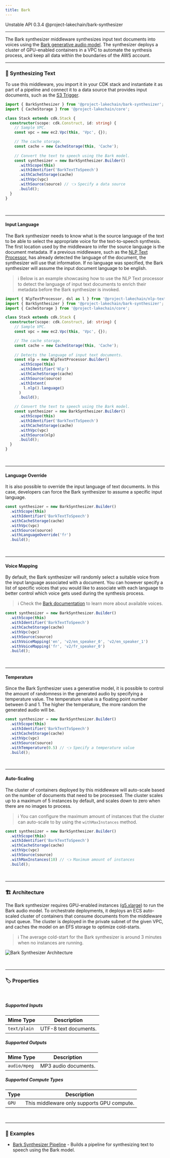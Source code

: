 ```yaml
---
title: Bark
---
```


<span title="Label: Pro" data-view-component="true" class="Label Label--api text-uppercase">
  Unstable API
</span>
<span title="Label: Pro" data-view-component="true" class="Label Label--version text-uppercase">
  0.3.4
</span>
<span title="Label: Pro" data-view-component="true" class="Label Label--package">
  @project-lakechain/bark-synthesizer
</span>
<br>

---

The Bark synthesizer middleware synthesizes input text documents into voices using the [Bark generative audio model](https://github.com/suno-ai/bark/tree/main). The synthesizer deploys a cluster of GPU-enabled containers in a VPC to automate the synthesis process, and keep all data within the boundaries of the AWS account.

---

### 🐶 Synthesizing Text

To use this middleware, you import it in your CDK stack and instantiate it as part of a pipeline and connect it to a data source that provides input documents, such as the [S3 Trigger](/project-lakechain/triggers/s3-event-trigger).

```typescript
import { BarkSynthesizer } from '@project-lakechain/bark-synthesizer';
import { CacheStorage } from '@project-lakechain/core';

class Stack extends cdk.Stack {
  constructor(scope: cdk.Construct, id: string) {
    // Sample VPC.
    const vpc = new ec2.Vpc(this, 'Vpc', {});

    // The cache storage.
    const cache = new CacheStorage(this, 'Cache');
    
    // Convert the text to speech using the Bark model.
    const synthesizer = new BarkSynthesizer.Builder()
      .withScope(this)
      .withIdentifier('BarkTextToSpeech')
      .withCacheStorage(cache)
      .withVpc(vpc)
      .withSource(source) // 👈 Specify a data source
      .build();
  }
}
```

<br>

---

#### Input Language

The Bark synthesizer needs to know what is the source language of the text to be able to select the appropriate voice for the text-to-speech synthesis. The first location used by the middleware to infer the source language is the document metadata. If a previous middleware, such as the [NLP Text Processor](/project-lakechain/text-processing/nlp-text-processor), has already detected the language of the document, the synthesizer will use that information. If no language was specified, the Bark synthesizer will assume the input document language to be english.

> ℹ️ Below is an example showcasing how to use the NLP Text processor to detect the language of input text documents to enrich their metadata before the Bark synthesizer is invoked.

```typescript
import { NlpTextProcessor, dsl as l } from '@project-lakechain/nlp-text-processor';
import { BarkSynthesizer } from '@project-lakechain/bark-synthesizer';
import { CacheStorage } from '@project-lakechain/core';

class Stack extends cdk.Stack {
  constructor(scope: cdk.Construct, id: string) {
    // Sample VPC.
    const vpc = new ec2.Vpc(this, 'Vpc', {});

    // The cache storage.
    const cache = new CacheStorage(this, 'Cache');
    
    // Detects the language of input text documents.
    const nlp = new NlpTextProcessor.Builder()
      .withScope(this)
      .withIdentifier('Nlp')
      .withCacheStorage(cache)
      .withSource(source)
      .withIntent(
        l.nlp().language()
      )
      .build();

    // Convert the text to speech using the Bark model.
    const synthesizer = new BarkSynthesizer.Builder()
      .withScope(this)
      .withIdentifier('BarkTextToSpeech')
      .withCacheStorage(cache)
      .withVpc(vpc)
      .withSource(nlp)
      .build();
  }
}
```

<br>

---

#### Language Override

It is also possible to override the input language of text documents. In this case, developers can force the Bark synthesizer to assume a specific input language.

```typescript
const synthesizer = new BarkSynthesizer.Builder()
  .withScope(this)
  .withIdentifier('BarkTextToSpeech')
  .withCacheStorage(cache)
  .withVpc(vpc)
  .withSource(source)
  .withLanguageOverride('fr')
  .build();
```

<br>

---

#### Voice Mapping

By default, the Bark synthesizer will randomly select a suitable voice from the input language associated with a document. You can however specify a list of specific voices that you would like to associate with each language to better control which voice gets used during the synthesis process.

> ℹ️ Check the [Bark documentation](https://suno-ai.notion.site/8b8e8749ed514b0cbf3f699013548683?v=bc67cff786b04b50b3ceb756fd05f68c) to learn more about available voices.

```typescript
const synthesizer = new BarkSynthesizer.Builder()
  .withScope(this)
  .withIdentifier('BarkTextToSpeech')
  .withCacheStorage(cache)
  .withVpc(vpc)
  .withSource(source)
  .withVoiceMapping('en', 'v2/en_speaker_0', 'v2/en_speaker_1')
  .withVoiceMapping('fr', 'v2/fr_speaker_0')
  .build();
```

<br>

---

#### Temperature

Since the Bark Synthesizer uses a generative model, it is possible to control the amount of randomness in the generated audio by specifying a temperature value. The temperature value is a floating point number between 0 and 1. The higher the temperature, the more random the generated audio will be.

```typescript
const synthesizer = new BarkSynthesizer.Builder()
  .withScope(this)
  .withIdentifier('BarkTextToSpeech')
  .withCacheStorage(cache)
  .withVpc(vpc)
  .withSource(source)
  .withTemperature(0.5) // 👈 Specify a temperature value
  .build();
```

<br>

---

#### Auto-Scaling

The cluster of containers deployed by this middleware will auto-scale based on the number of documents that need to be processed. The cluster scales up to a maximum of 5 instances by default, and scales down to zero when there are no images to process.

> ℹ️ You can configure the maximum amount of instances that the cluster can auto-scale to by using the `withMaxInstances` method.

```typescript
const synthesizer = new BarkSynthesizer.Builder()
  .withScope(this)
  .withIdentifier('BarkTextToSpeech')
  .withCacheStorage(cache)
  .withVpc(vpc)
  .withSource(source)
  .withMaxInstances(10) // 👈 Maximum amount of instances
  .build();
```

<br>

---

### 🏗️ Architecture

The Bark synthesizer requires GPU-enabled instances ([g5.xlarge](https://aws.amazon.com/fr/ec2/instance-types/g5/)) to run the Bark audio model. To orchestrate deployments, it deploys an ECS auto-scaled cluster of containers that consume documents from the middleware input queue. The cluster is deployed in the private subnet of the given VPC, and caches the model on an EFS storage to optimize cold-starts.

> ℹ️ The average cold-start for the Bark synthesizer is around 3 minutes when no instances are running.

![Bark Synthesizer Architecture](../../../assets/bark-synthesizer-architecture.png)

<br>

---

### 🏷️ Properties

<br>

##### Supported Inputs

|  Mime Type  | Description |
| ----------- | ----------- |
| `text/plain` | UTF-8 text documents. |

##### Supported Outputs

|  Mime Type  | Description |
| ----------- | ----------- |
| `audio/mpeg` | MP3 audio documents. |

##### Supported Compute Types

| Type  | Description |
| ----- | ----------- |
| `GPU` | This middleware only supports GPU compute. |

<br>

---

### 📖 Examples

- [Bark Synthesizer Pipeline](https://github.com/awslabs/project-lakechain/tree/main/examples/simple-pipelines/text-to-speech-pipelines/bark-synthesizer) - Builds a pipeline for synthesizing text to speech using the Bark model.
